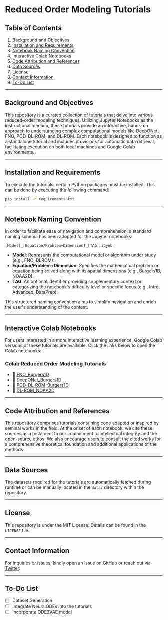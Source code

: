 # Reduced Order Modeling Tutorials

## Table of Contents
1. [Background and Objectives](#background-and-objectives)
2. [Installation and Requirements](#installation-and-requirements)
3. [Notebook Naming Convention](#notebook-naming-convention)
4. [Interactive Colab Notebooks](#interactive-colab-notebooks)
5. [Code Attribution and References](#code-attribution-and-references)
6. [Data Sources](#data-sources)
7. [License](#license)
8. [Contact Information](#contact-information)
9. [To-Do List](#to-do-list)

---

## Background and Objectives

This repository is a curated collection of tutorials that delve into various reduced-order modeling techniques. Utilizing Jupyter Notebooks as the instructional medium, these tutorials provide an interactive, hands-on approach to understanding complex computational models like DeepONet, FNO, POD-DL-ROM, and DL-ROM. Each notebook is designed to function as a standalone tutorial and includes provisions for automatic data retrieval, facilitating execution on both local machines and Google Colab environments.

---

## Installation and Requirements

To execute the tutorials, certain Python packages must be installed. This can be done by executing the following command:

```bash
pip install -r requirements.txt
```

---

## Notebook Naming Convention

In order to facilitate ease of navigation and comprehension, a standard naming schema has been adopted for the Jupyter notebooks:

```
[Model]_[Equation/Problem+Dimension]_[TAG].ipynb
```

- **Model**: Represents the computational model or algorithm under study (e.g., FNO, DLROM).
- **Equation/Problem+Dimension**: Specifies the mathematical problem or equation being solved along with its spatial dimensions (e.g., Burgers1D, NOAA2D).
- **TAG**: An optional identifier providing supplementary context or categorizing the notebook's difficulty level or specific focus (e.g., Intro, Advanced, DataPrep).

This structured naming convention aims to simplify navigation and enrich the user's understanding of the content.

---

## Interactive Colab Notebooks

For users interested in a more interactive learning experience, Google Colab versions of these tutorials are available. Click the links below to open the Colab notebooks:

### Colab Reduced Order Modeling Tutorials
- 📔 [FNO_Burgers1D](https://colab.research.google.com/github/rfarell/Reduced-Order-Modeling-Tutorials/blob/main/notebooks/FNO_Burgers1D.ipynb)
- 📔 [DeepONet_Burgers1D](https://colab.research.google.com/github/rfarell/Reduced-Order-Modeling-Tutorials/blob/main/notebooks/DeepONet_Burgers1D.ipynb)
- 📔 [POD-DL-ROM_Burgers1D](https://colab.research.google.com/github/rfarell/Reduced-Order-Modeling-Tutorials/blob/main/notebooks/POD-DL-ROM_Burgers1D.ipynb)
- 📔 [DL-ROM_NOAA2D](https://colab.research.google.com/github/rfarell/Reduced-Order-Modeling-Tutorials/blob/main/notebooks/DL-ROM_NOAA2D.ipynb)

---

## Code Attribution and References

This repository comprises tutorials containing code adapted or inspired by seminal works in the field. At the onset of each notebook, we cite these sources as a testament to our commitment to intellectual integrity and the open-source ethos. We also encourage users to consult the cited works for a comprehensive theoretical foundation and additional applications of the methods.

---

## Data Sources

The datasets required for the tutorials are automatically fetched during runtime or can be manually located in the `data/` directory within the repository.

---

## License

This repository is under the MIT License. Details can be found in the `LICENSE` file.

---

## Contact Information

For inquiries or issues, kindly open an issue on GitHub or reach out via [Twitter](https://twitter.com/rmfarell).

---

## To-Do List
- [ ] Dataset Generation
- [ ] Integrate NeuralODEs into the tutorials
- [ ] Incorporate ODE2VAE model
